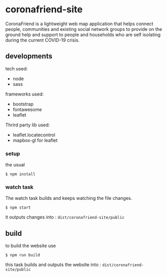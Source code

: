 # coronafriend-site

CoronaFriend is a lightweight web map application that helps connect people,
communities and existing social network groups to provide on the ground help
and support to people and households who are self isolating during the current
COVID-19 crisis.

## developments

tech used:

- node
- sass

frameworks used:

- bootstrap
- fontawesome
- leaflet

Thrird party lib used:

- leaflet.locatecontrol
- mapbox-gl for leaflet

### setup

the usual

```
$ npm install
```

### watch task

The watch task builds and keeps watching the file changes.

```
$ npm start
```

it outputs changes into : `dist/coronafriend-site/public`

## build

to build the website use

```
$ npm run build
```

this task builds and outputs the website into : `dist/coronafriend-site/public`
